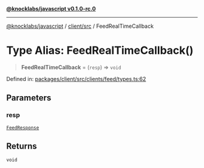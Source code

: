 [**@knocklabs/javascript v0.1.0-rc.0**](../../../README.md)

***

[@knocklabs/javascript](../../../modules.md) / [client/src](../README.md) / FeedRealTimeCallback

# Type Alias: FeedRealTimeCallback()

> **FeedRealTimeCallback** = (`resp`) => `void`

Defined in: [packages/client/src/clients/feed/types.ts:62](https://github.com/knocklabs/javascript/blob/main/packages/client/src/clients/feed/types.ts#L62)

## Parameters

### resp

[`FeedResponse`](../interfaces/FeedResponse.md)

## Returns

`void`
